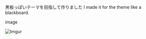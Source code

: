 黒板っぽいテーマを目指して作りました
I made it for the theme like a blackboard.

image

![Imgur](https://i.imgur.com/UC7KTnZ.png)
